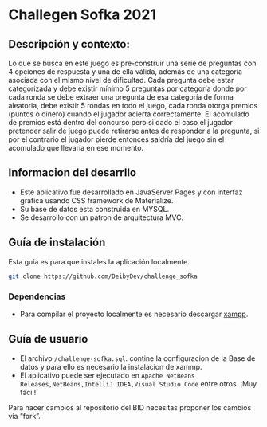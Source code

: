 
# Challegen Sofka 2021

## Descripción y contexto:
Lo que se busca en este juego es pre-construir una serie de preguntas con 4 opciones de
respuesta y una de ella válida, además de una categoría asociada con el mismo nivel de
dificultad. Cada pregunta debe estar categorizada y debe existir mínimo 5 preguntas por
categoría donde por cada ronda se debe extraer una pregunta de esa categoría de forma
aleatoria, debe existir 5 rondas en todo el juego, cada ronda otorga premios (puntos o dinero)
cuando el jugador acierta correctamente.
El acomulado de premios está dentro del concurso pero si dado el caso el jugador pretender
salir de juego puede retirarse antes de responder a la pregunta, si por el contrario el jugador
pierde entonces saldría del juego sin el acomulado que llevaría en ese momento.

## Informacion del desarrllo
* Este aplicativo fue desarrollado en JavaServer Pages y con interfaz grafica usando CSS framework de Materialize.
* Su base de datos esta construida en MYSQL.
* Se desarrollo con un patron de arquitectura MVC.
## Guía de instalación

Esta guía es para que instales la aplicación localmente.

```bash
git clone https://github.com/DeibyDev/challenge_sofka

```

### Dependencias
* Para compilar el proyecto localmente es necesario descargar [xampp](https://www.apachefriends.org/es/index.html).

## Guía de usuario

* El archivo `/challenge-sofka.sql`. contine la configuracion de la Base de datos y para ello es necesario la instalacion de xammp.
* El aplicativo puede ser ejecutado en  `Apache NetBeans Releases,NetBeans,IntelliJ IDEA,Visual Studio Code` entre otros.
¡Muy fácil!

Para hacer cambios al repositorio del BID necesitas proponer los cambios vía “fork”.
